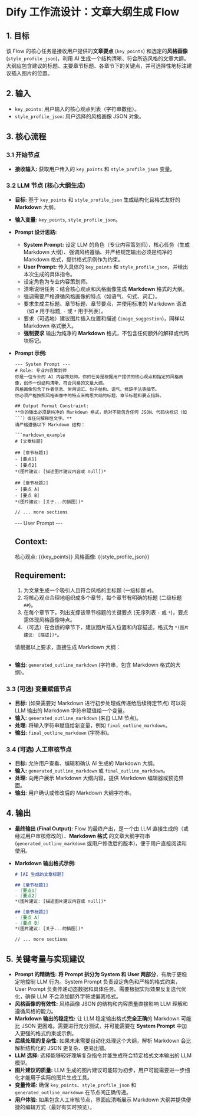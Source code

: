 # Dify 工作流设计：文章大纲生成 Flow

## 1. 目标

该 Flow 的核心任务是接收用户提供的**文章要点** (`key_points`) 和选定的**风格画像** (`style_profile_json`)，利用 AI 生成一个结构清晰、符合所选风格的文章大纲。大纲应包含建议的标题、主要章节标题、各章节下的关键点，并可选择性地标注建议插入图片的位置。

## 2. 输入

*   `key_points`: 用户输入的核心观点列表（字符串数组）。
*   `style_profile_json`: 用户选择的风格画像 JSON 对象。

## 3. 核心流程

### 3.1 开始节点

*   **接收输入:** 获取用户传入的 `key_points` 和 `style_profile_json` 变量。

### 3.2 LLM 节点 (核心大纲生成)

*   **目标:** 基于 `key_points` 和 `style_profile_json` 生成结构化且格式友好的 **Markdown** 大纲。
*   **输入变量:** `key_points`, `style_profile_json`。
*   **Prompt 设计思路:**
    *   **System Prompt:** 设定 LLM 的角色（专业内容策划师）、核心任务（生成 Markdown 大纲）、强调风格遵循、并严格规定输出必须是纯净的 Markdown 格式，提供格式示例作为约束。
    *   **User Prompt:** 传入具体的 `key_points` 和 `style_profile_json`，并给出本次生成的具体指令。
    *   设定角色为专业内容策划师。
    *   清晰说明任务：结合核心观点和风格画像生成 **Markdown** 格式的大纲。
    *   强调需要严格遵循风格画像的特点（如语气、句式、词汇）。
    *   要求生成主标题、章节标题、章节要点，并使用标准的 Markdown 语法（如 `#` 用于标题, `-` 或 `*` 用于列表）。
    *   要求（可选地）建议图片插入位置和描述 (`image_suggestion`)，同样以 Markdown 格式嵌入。
    *   **强制要求** 输出为纯净的 **Markdown** 格式，不包含任何额外的解释或代码块标记。
*   **Prompt 示例:**

    ```prompt
    --- System Prompt ---
    # Role: 专业内容策划师
    你是一位专业的 AI 内容策划师。你的任务是根据用户提供的核心观点和指定的风格画像，创作一份结构清晰、符合风格的文章大纲。
    风格画像包含了作者信息、常用词汇、句子结构、语气、修辞手法等细节。
    你必须严格按照风格画像中的特点来构思大纲的标题、章节标题和要点措辞。

    ## Output Format Constraint:
    **你的输出必须是纯净的 Markdown 格式，绝对不能包含任何 JSON、代码块标记（如 ```）或任何解释性文字。**
    请严格遵循以下 Markdown 结构：

    ```markdown_example
    # [文章标题]

    ## [章节标题1]
    - [要点1]
    - [要点2]
    *(图片建议: [描述图片建议内容或 null])*

    ## [章节标题2]
    - [要点 A]
    - [要点 B]
    *(图片建议: [关于...的插图])*

    // ... more sections
    ```

    --- User Prompt ---
    ## Context:
    核心观点: {{key_points}}
    风格画像: {{style_profile_json}}

    ## Requirement:
    1.  为文章生成一个吸引人且符合风格的主标题 (一级标题 `#`)。
    2.  将核心观点合理地组织成多个章节，每个章节有明确的标题 (二级标题 `##`)。
    3.  在每个章节下，列出支撑该章节标题的关键要点 (无序列表 `-` 或 `*`)，要点需体现风格画像特点。
    4.  （可选）在合适的章节下，建议图片插入位置和内容描述，格式为 `*(图片建议: [描述])*`。

    请根据以上要求，直接生成 Markdown 大纲：
    ```
*   **输出:** `generated_outline_markdown` (字符串，包含 Markdown 格式的大纲)。

### 3.3 (可选) 变量赋值节点

*   **目标:** (如果需要对 Markdown 进行初步处理或传递给后续特定节点) 可以将 LLM 输出的 Markdown 字符串赋值给一个变量。
*   **输入:** `generated_outline_markdown` (来自 LLM 节点)。
*   **处理:** 将输入字符串赋值给新变量，例如 `final_outline_markdown`。
*   **输出:** `final_outline_markdown` (字符串)。

### 3.4 (可选) 人工审核节点

*   **目标:** 允许用户查看、编辑和确认 AI 生成的 Markdown 大纲。
*   **输入:** `generated_outline_markdown` 或 `final_outline_markdown`。
*   **处理:** 向用户展示 Markdown 大纲内容，提供 Markdown 编辑器或预览界面。
*   **输出:** 用户确认或修改后的 Markdown 大纲字符串。

## 4. 输出

*   **最终输出 (Final Output):** Flow 的最终产出，是一个由 LLM 直接生成的（或经过用户审核修改的）、**Markdown 格式** 的文章大纲字符串 (`generated_outline_markdown` 或用户修改后的版本)，便于用户直接阅读和使用。
*   **Markdown 输出格式示例:**

    ```markdown
    # [AI 生成的文章标题]

    ## [章节标题1]
    - [要点1]
    - [要点2]
    *(图片建议: [描述图片建议内容或 null])*

    ## [章节标题2]
    - [要点 A]
    - [要点 B]
    *(图片建议: [关于...的插图])*

    // ... more sections
    ```

## 5. 关键考量与实现建议

*   **Prompt 的精确性:** **将 Prompt 拆分为 System 和 User 两部分**，有助于更稳定地控制 LLM 行为。System Prompt 负责设定角色和严格的格式约束，User Prompt 负责传递动态数据和具体任务。需要根据实际效果反复迭代优化，确保 LLM 不会添加额外字符或偏离格式。
*   **风格画像的有效性:** 风格画像 JSON 的结构和内容质量直接影响 LLM 理解和遵循风格的能力。
*   **Markdown 输出的稳定性:** 让 LLM 稳定输出格式**完全正确**的 Markdown 可能比 JSON 更困难。需要进行充分测试，并可能需要在 **System Prompt** 中加入更强的格式约束或示例。
*   **后续处理的复杂性:** 如果未来需要自动化处理这个大纲，解析 Markdown 会比解析结构化的 JSON 更复杂、更易出错。
*   **LLM 选择:** 选择能够较好理解复杂指令并能生成符合特定格式文本输出的 LLM 模型。
*   **图片建议的质量:** LLM 生成的图片建议可能较为初步，用户可能需要进一步细化才能用于实际的图片生成工具。
*   **变量传递:** 确保 `key_points`、`style_profile_json` 和 `generated_outline_markdown` 在节点间正确传递。
*   **用户体验:** 如果包含人工审核节点，界面应清晰展示 Markdown 大纲并提供便捷的编辑方式（最好有实时预览）。
